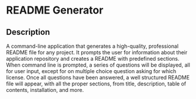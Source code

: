# README Generator

## Description
A command-line application that generates a high-quality, professional README file for any project. It prompts the user for information about their application repository and creates a README with predefined sections. When command line is prompted, a series of questions will be displayed, all for user input, except for on multiple choice question asking for which license. Once all questions have been answered, a well structured README file will appear, with all the proper sections, from title, description, table of contents, installation, and more. 